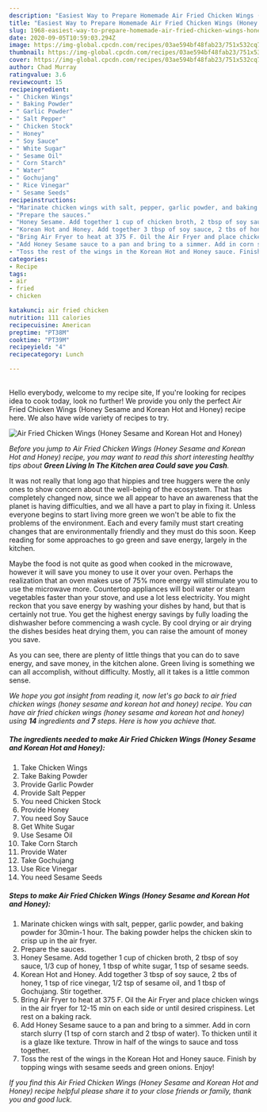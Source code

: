 ```yaml
---
description: "Easiest Way to Prepare Homemade Air Fried Chicken Wings (Honey Sesame and Korean Hot and Honey)"
title: "Easiest Way to Prepare Homemade Air Fried Chicken Wings (Honey Sesame and Korean Hot and Honey)"
slug: 1968-easiest-way-to-prepare-homemade-air-fried-chicken-wings-honey-sesame-and-korean-hot-and-honey
date: 2020-09-05T10:59:03.294Z
image: https://img-global.cpcdn.com/recipes/03ae594bf48fab23/751x532cq70/air-fried-chicken-wings-honey-sesame-and-korean-hot-and-honey-recipe-main-photo.jpg
thumbnail: https://img-global.cpcdn.com/recipes/03ae594bf48fab23/751x532cq70/air-fried-chicken-wings-honey-sesame-and-korean-hot-and-honey-recipe-main-photo.jpg
cover: https://img-global.cpcdn.com/recipes/03ae594bf48fab23/751x532cq70/air-fried-chicken-wings-honey-sesame-and-korean-hot-and-honey-recipe-main-photo.jpg
author: Chad Murray
ratingvalue: 3.6
reviewcount: 15
recipeingredient:
- " Chicken Wings"
- " Baking Powder"
- " Garlic Powder"
- " Salt Pepper"
- " Chicken Stock"
- " Honey"
- " Soy Sauce"
- " White Sugar"
- " Sesame Oil"
- " Corn Starch"
- " Water"
- " Gochujang"
- " Rice Vinegar"
- " Sesame Seeds"
recipeinstructions:
- "Marinate chicken wings with salt, pepper, garlic powder, and baking powder for 30min-1 hour. The baking powder helps the chicken skin to crisp up in the air fryer."
- "Prepare the sauces."
- "Honey Sesame. Add together 1 cup of chicken broth, 2 tbsp of soy sauce, 1/3 cup of honey, 1 tbsp of white sugar, 1 tsp of sesame seeds."
- "Korean Hot and Honey. Add together 3 tbsp of soy sauce, 2 tbs of honey, 1 tsp of rice vinegar, 1/2 tsp of sesame oil, and 1 tbsp of Gochujang. Stir together."
- "Bring Air Fryer to heat at 375 F. Oil the Air Fryer and place chicken wings in the air fryer for 12-15 min on each side or until desired crispiness. Let rest on a baking rack."
- "Add Honey Sesame sauce to a pan and bring to a simmer. Add in corn starch slurry (1 tsp of corn starch and 2 tbsp of water). To thicken until it is a glaze like texture. Throw in half of the wings to sauce and toss together."
- "Toss the rest of the wings in the Korean Hot and Honey sauce. Finish by topping wings with sesame seeds and green onions. Enjoy!"
categories:
- Recipe
tags:
- air
- fried
- chicken

katakunci: air fried chicken 
nutrition: 111 calories
recipecuisine: American
preptime: "PT38M"
cooktime: "PT39M"
recipeyield: "4"
recipecategory: Lunch

---
```

<br>
Hello everybody, welcome to my recipe site, If you're looking for recipes idea to cook today, look no further! We provide you only the perfect Air Fried Chicken Wings (Honey Sesame and Korean Hot and Honey) recipe here. We also have wide variety of recipes to try.
<br>


![Air Fried Chicken Wings (Honey Sesame and Korean Hot and Honey)](https://img-global.cpcdn.com/recipes/03ae594bf48fab23/751x532cq70/air-fried-chicken-wings-honey-sesame-and-korean-hot-and-honey-recipe-main-photo.jpg)

<i>Before you jump to Air Fried Chicken Wings (Honey Sesame and Korean Hot and Honey) recipe, you may want to read this short interesting healthy tips about 
<strong>Green Living In The Kitchen area Could save you Cash</strong>.</i>
</br>

It was not really that long ago that hippies and tree huggers were the only ones to show concern about the well-being of the ecosystem. That has completely changed now, since we all appear to have an awareness that the planet is having difficulties, and we all have a part to play in fixing it. Unless everyone begins to start living more green we won't be able to fix the problems of the environment. Each and every family must start creating changes that are environmentally friendly and they must do this soon. Keep reading for some approaches to go green and save energy, largely in the kitchen.

Maybe the food is not quite as good when cooked in the microwave, however it will save you money to use it over your oven. Perhaps the realization that an oven makes use of 75% more energy will stimulate you to use the microwave more. Countertop appliances will boil water or steam vegetables faster than your stove, and use a lot less electricity. You might reckon that you save energy by washing your dishes by hand, but that is certainly not true. You get the highest energy savings by fully loading the dishwasher before commencing a wash cycle. By cool drying or air drying the dishes besides heat drying them, you can raise the amount of money you save.

As you can see, there are plenty of little things that you can do to save energy, and save money, in the kitchen alone. Green living is something we can all accomplish, without difficulty. Mostly, all it takes is a little common sense.


<i>We hope you got insight from reading it, now let's go back to air fried chicken wings (honey sesame and korean hot and honey) recipe. You can have air fried chicken wings (honey sesame and korean hot and honey) using <strong>14</strong> ingredients and <strong>7</strong> steps. Here is how you achieve that.
</i>

##### The ingredients needed to make Air Fried Chicken Wings (Honey Sesame and Korean Hot and Honey):

1. Take  Chicken Wings
1. Take  Baking Powder
1. Provide  Garlic Powder
1. Provide  Salt Pepper
1. You need  Chicken Stock
1. Provide  Honey
1. You need  Soy Sauce
1. Get  White Sugar
1. Use  Sesame Oil
1. Take  Corn Starch
1. Provide  Water
1. Take  Gochujang
1. Use  Rice Vinegar
1. You need  Sesame Seeds


##### Steps to make Air Fried Chicken Wings (Honey Sesame and Korean Hot and Honey):

1. Marinate chicken wings with salt, pepper, garlic powder, and baking powder for 30min-1 hour. The baking powder helps the chicken skin to crisp up in the air fryer.
1. Prepare the sauces.
1. Honey Sesame. Add together 1 cup of chicken broth, 2 tbsp of soy sauce, 1/3 cup of honey, 1 tbsp of white sugar, 1 tsp of sesame seeds.
1. Korean Hot and Honey. Add together 3 tbsp of soy sauce, 2 tbs of honey, 1 tsp of rice vinegar, 1/2 tsp of sesame oil, and 1 tbsp of Gochujang. Stir together.
1. Bring Air Fryer to heat at 375 F. Oil the Air Fryer and place chicken wings in the air fryer for 12-15 min on each side or until desired crispiness. Let rest on a baking rack.
1. Add Honey Sesame sauce to a pan and bring to a simmer. Add in corn starch slurry (1 tsp of corn starch and 2 tbsp of water). To thicken until it is a glaze like texture. Throw in half of the wings to sauce and toss together.
1. Toss the rest of the wings in the Korean Hot and Honey sauce. Finish by topping wings with sesame seeds and green onions. Enjoy!


<i>If you find this Air Fried Chicken Wings (Honey Sesame and Korean Hot and Honey) recipe helpful please share it to your close friends or family, thank you and good luck.</i>
